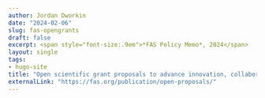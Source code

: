 ```yaml
---
author: Jordan Dworkin
date: "2024-02-06"
slug: fas-opengrants
draft: false
excerpt: <span style="font-size:.9em">*FAS Policy Memo*, 2024</span>
layout: single
tags:
- hugo-site
title: "Open scientific grant proposals to advance innovation, collaboration, and evidence-based policy"
externalLink: "https://fas.org/publication/open-proposals/"
---
```

